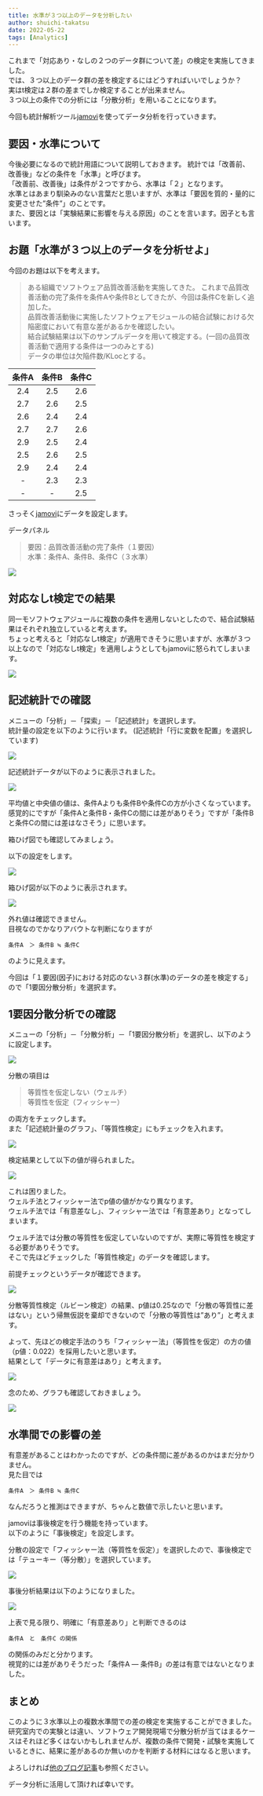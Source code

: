 ```yaml
---
title: 水準が３つ以上のデータを分析したい
author: shuichi-takatsu
date: 2022-05-22
tags: [Analytics]
---
```


これまで「対応あり・なしの２つのデータ群について差」の検定を実施してきました。  
では、３つ以上のデータ群の差を検定するにはどうすればいいでしょうか？  
実はt検定は２群の差までしか検定することが出来ません。  
３つ以上の条件での分析には「分散分析」を用いることになります。  

今回も統計解析ツール[jamovi](https://www.jamovi.org/)を使ってデータ分析を行っていきます。


## 要因・水準について

今後必要になるので統計用語について説明しておきます。
統計では「改善前、改善後」などの条件を「水準」と呼びます。  
「改善前、改善後」は条件が２つですから、水準は「２」となります。  
水準とはあまり馴染みのない言葉だと思いますが、水準は「要因を質的・量的に変更させた”条件”」のことです。  
また、要因とは「実験結果に影響を与える原因」のことを言います。因子とも言います。  

## お題「水準が３つ以上のデータを分析せよ」

今回のお題は以下を考えます。

> ある組織でソフトウェア品質改善活動を実施してきた。
> これまで品質改善活動の完了条件を条件Aや条件Bとしてきたが、今回は条件Cを新しく追加した。  
> 品質改善活動後に実施したソフトウェアモジュールの結合試験における欠陥密度において有意な差があるかを確認したい。  
> 結合試験結果は以下のサンプルデータを用いて検定する。(一回の品質改善活動で適用する条件は一つのみとする)   
> データの単位は欠陥件数/KLocとする。   

|  条件A  |  条件B  |  条件C  |
| :---: | :---: | :---: |
| 2.4 | 2.5 | 2.6 |
| 2.7 | 2.6 | 2.5 |
| 2.6 | 2.4 | 2.4 |
| 2.7 | 2.7 | 2.6 |
| 2.9 | 2.5 | 2.4 |
| 2.5 | 2.6 | 2.5 |
| 2.9 | 2.4 | 2.4 |
| - | 2.3 | 2.3 |
| - | - | 2.5 |

さっそく[jamovi](https://www.jamovi.org/)にデータを設定します。   

データパネル

> 要因：品質改善活動の完了条件（１要因）  
> 水準：条件A、条件B、条件C（３水準）

![](https://gyazo.com/d5fef7e7f6c1466b07c84b6d5d65e6eb.png)

## 対応なしt検定での結果

同一モソフトウェアジュールに複数の条件を適用しないとしたので、結合試験結果はそれぞれ独立していると考えます。  
ちょっと考えると「対応なしt検定」が適用できそうに思いますが、水準が３つ以上なので「対応なしt検定」を適用しようとしてもjamoviに怒られてしまいます。

![](https://gyazo.com/fe45cb144992bdf68fcf21e0ae9e6c6a.png)

## 記述統計での確認

メニューの「分析」－「探索」－「記述統計」を選択します。   
統計量の設定を以下のように行います。
(記述統計「行に変数を配置」を選択しています)   

![](https://gyazo.com/c183a6170b8ad2306bdbdb6e56c60a63.png)

記述統計データが以下のように表示されました。

![](https://gyazo.com/5c33c0621284366e7fe6a9cb0e959b61.png)

平均値と中央値の値は、条件Aよりも条件Bや条件Cの方が小さくなっています。   
感覚的にですが「条件Aと条件B・条件Cの間には差がありそう」ですが「条件Bと条件Cの間には差はなさそう」に思います。  

箱ひげ図でも確認してみましょう。

以下の設定をします。

![](https://gyazo.com/8247f60a9d3bf96f3b8d3c880064fc28.png)

箱ひげ図が以下のように表示されます。

![](https://gyazo.com/5d2fdc3d8235ad8dc1d29667973dce26.png)

外れ値は確認できません。  
目視なのでかなりアバウトな判断になりますが

`条件A　＞ 条件B ≒ 条件C`

のように見えます。  

今回は「１要因(因子)における対応のない３群(水準)のデータの差を検定する」ので「1要因分散分析」を選択ます。

## 1要因分散分析での確認

メニューの「分析」－「分散分析」－「1要因分散分析」を選択し、以下のように設定します。   

![](https://gyazo.com/66ee78357b0211963ab7d064c7cf4d6a.png)

分散の項目は  
> 等質性を仮定しない（ウェルチ）  
> 等質性を仮定（フィッシャー） 

の両方をチェックします。  
また「記述統計量のグラフ」、「等質性検定」にもチェックを入れます。

![](https://gyazo.com/0c81c75b532473d4507176a013397cef.png)

検定結果として以下の値が得られました。   

![](https://gyazo.com/622334a8c162153def40e6a21a0a2219.png)

これは困りました。  
ウェルチ法とフィッシャー法でp値の値がかなり異なります。  
ウェルチ法では「有意差なし」、フィッシャー法では「有意差あり」となってしまいます。  

ウェルチ法では分散の等質性を仮定していないのですが、実際に等質性を検定する必要がありそうです。  
そこで先ほどチェックした「等質性検定」のデータを確認します。  

前提チェックというデータが確認できます。

![](https://gyazo.com/5e3cb2d301d59a95b68dc71334365e01.png)

分散等質性検定（ルビーン検定）の結果、p値は0.25なので「分散の等質性に差はない」という帰無仮説を棄却できないので「分散の等質性は”あり”」と考えます。  

よって、先ほどの検定手法のうち「フィッシャー法」（等質性を仮定）の方の値（p値：0.022）を採用したいと思います。  
結果として「データに有意差はあり」と考えます。  

![](https://gyazo.com/64c565430f17f495809bc99fb9205de3.png)

念のため、グラフも確認しておきましょう。  

![](https://gyazo.com/c95166fded0bf527c9a502f0551561df.png)

## 水準間での影響の差

有意差があることはわかったのですが、どの条件間に差があるのかはまだ分かりません。  
見た目では

`条件A　＞ 条件B ≒ 条件C`

なんだろうと推測はできますが、ちゃんと数値で示したいと思います。

jamoviは事後検定を行う機能を持っています。  
以下のように「事後検定」を設定します。

分散の設定で「フィッシャー法（等質性を仮定）」を選択したので、事後検定では「テューキー（等分散）」を選択しています。

![](https://gyazo.com/915a27b65d69a9611ed567722d63b90b.png)

事後分析結果は以下のようになりました。

![](https://gyazo.com/457da3afd2f837be101d7f4cf0fe171f.png)

上表で見る限り、明確に「有意差あり」と判断できるのは

`条件A　と　条件C の関係`

の関係のみだと分かります。  
視覚的には差がありそうだった「条件A ― 条件B」の差は有意ではないとなりました。

## まとめ

このように３水準以上の複数水準間での差の検定を実施することができました。  
研究室内での実験とは違い、ソフトウェア開発現場で分散分析が当てはまるケースはそれほど多くはないかもしれませんが、複数の条件で開発・試験を実施しているときに、結果に差があるのか無いのかを判断する材料にはなると思います。

よろしければ[他のブログ記事](https://developer.mamezou-tech.com/tags/analytics/)も参照ください。

データ分析に活用して頂ければ幸いです。
